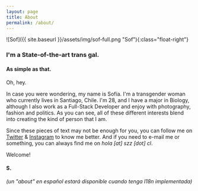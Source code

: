 ```yaml
---
layout: page
title: About
permalink: /about/
---
```


![Sof]({{ site.baseurl }}/assets/img/sof-full.png "Sof"){:class="float-right"}

### I'm a State-of-the-art trans gal.
#### As simple as that.

Oh, hey.

In case you were wondering, my name is Sofía. I'm a transgender woman who currently lives in Santiago, Chile. I'm 28, and I have a major in Biology, although I also work as a Full-Stack Developer and enjoy with photography, fashion and politics. As you can see, all of these different interests blend into creating the kind of person that I am.

Since these pieces of text may not be enough for you, you can follow me on [Twitter](https://twitter.com/szapatazavala) & [Instagram](https://instagram.com/sofiazapatazavala) to know me better. And if you need to e-mail me or something, you can always find me on *hola [at] szz [dot] cl*.

Welcome!

#### S.

*(un "about" en español estará disponible cuando tenga I18n implementada)*
